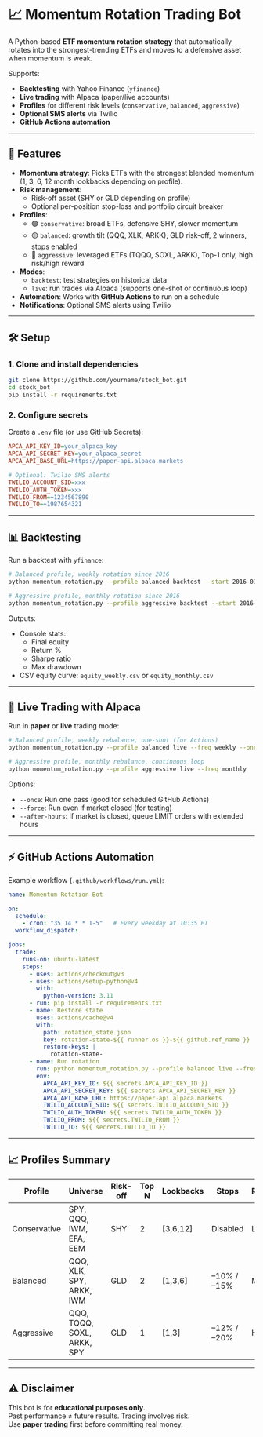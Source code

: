 # 📈 Momentum Rotation Trading Bot

A Python-based **ETF momentum rotation strategy** that automatically rotates into the strongest-trending ETFs and moves to a defensive asset when momentum is weak.  

Supports:
- **Backtesting** with Yahoo Finance (`yfinance`)
- **Live trading** with Alpaca (paper/live accounts)
- **Profiles** for different risk levels (`conservative`, `balanced`, `aggressive`)
- **Optional SMS alerts** via Twilio
- **GitHub Actions automation**

---

## 🚀 Features

- **Momentum strategy**: Picks ETFs with the strongest blended momentum (1, 3, 6, 12 month lookbacks depending on profile).  
- **Risk management**:
  - Risk-off asset (SHY or GLD depending on profile)
  - Optional per-position stop-loss and portfolio circuit breaker
- **Profiles**:
  - 🟢 `conservative`: broad ETFs, defensive SHY, slower momentum  
  - 🟡 `balanced`: growth tilt (QQQ, XLK, ARKK), GLD risk-off, 2 winners, stops enabled  
  - 🔴 `aggressive`: leveraged ETFs (TQQQ, SOXL, ARKK), Top-1 only, high risk/high reward  
- **Modes**:
  - `backtest`: test strategies on historical data
  - `live`: run trades via Alpaca (supports one-shot or continuous loop)
- **Automation**: Works with **GitHub Actions** to run on a schedule
- **Notifications**: Optional SMS alerts using Twilio

---

## 🛠 Setup

### 1. Clone and install dependencies
```bash
git clone https://github.com/yourname/stock_bot.git
cd stock_bot
pip install -r requirements.txt
```

### 2. Configure secrets  
Create a `.env` file (or use GitHub Secrets):
```ini
APCA_API_KEY_ID=your_alpaca_key
APCA_API_SECRET_KEY=your_alpaca_secret
APCA_API_BASE_URL=https://paper-api.alpaca.markets

# Optional: Twilio SMS alerts
TWILIO_ACCOUNT_SID=xxx
TWILIO_AUTH_TOKEN=xxx
TWILIO_FROM=+1234567890
TWILIO_TO=+1987654321
```

---

## 📊 Backtesting

Run a backtest with `yfinance`:

```bash
# Balanced profile, weekly rotation since 2016
python momentum_rotation.py --profile balanced backtest --start 2016-01-01 --freq weekly

# Aggressive profile, monthly rotation since 2016
python momentum_rotation.py --profile aggressive backtest --start 2016-01-01 --freq monthly
```

Outputs:
- Console stats:
  - Final equity
  - Return %
  - Sharpe ratio
  - Max drawdown
- CSV equity curve: `equity_weekly.csv` or `equity_monthly.csv`

---

## 🤖 Live Trading with Alpaca

Run in **paper** or **live** trading mode:

```bash
# Balanced profile, weekly rebalance, one-shot (for Actions)
python momentum_rotation.py --profile balanced live --freq weekly --once

# Aggressive profile, monthly rebalance, continuous loop
python momentum_rotation.py --profile aggressive live --freq monthly
```

Options:
- `--once`: Run one pass (good for scheduled GitHub Actions)
- `--force`: Run even if market closed (for testing)
- `--after-hours`: If market is closed, queue LIMIT orders with extended hours

---

## ⚡ GitHub Actions Automation

Example workflow (`.github/workflows/run.yml`):

```yaml
name: Momentum Rotation Bot

on:
  schedule:
    - cron: "35 14 * * 1-5"   # Every weekday at 10:35 ET
  workflow_dispatch:

jobs:
  trade:
    runs-on: ubuntu-latest
    steps:
      - uses: actions/checkout@v3
      - uses: actions/setup-python@v4
        with:
          python-version: 3.11
      - run: pip install -r requirements.txt
      - name: Restore state
        uses: actions/cache@v4
        with:
          path: rotation_state.json
          key: rotation-state-${{ runner.os }}-${{ github.ref_name }}
          restore-keys: |
            rotation-state-
      - name: Run rotation
        run: python momentum_rotation.py --profile balanced live --freq weekly --once
        env:
          APCA_API_KEY_ID: ${{ secrets.APCA_API_KEY_ID }}
          APCA_API_SECRET_KEY: ${{ secrets.APCA_API_SECRET_KEY }}
          APCA_API_BASE_URL: https://paper-api.alpaca.markets
          TWILIO_ACCOUNT_SID: ${{ secrets.TWILIO_ACCOUNT_SID }}
          TWILIO_AUTH_TOKEN: ${{ secrets.TWILIO_AUTH_TOKEN }}
          TWILIO_FROM: ${{ secrets.TWILIO_FROM }}
          TWILIO_TO: ${{ secrets.TWILIO_TO }}
```

---

## 📈 Profiles Summary

| Profile        | Universe                              | Risk-off | Top N | Lookbacks | Stops       | Risk/Reward |
|----------------|---------------------------------------|----------|-------|-----------|-------------|-------------|
| Conservative   | SPY, QQQ, IWM, EFA, EEM               | SHY      | 2     | [3,6,12]  | Disabled    | Low risk    |
| Balanced       | QQQ, XLK, SPY, ARKK, IWM              | GLD      | 2     | [1,3,6]   | –10% / –15% | Moderate    |
| Aggressive     | QQQ, TQQQ, SOXL, ARKK, SPY            | GLD      | 1     | [1,3]     | –12% / –20% | High risk   |

---

## ⚠️ Disclaimer

This bot is for **educational purposes only**.  
Past performance ≠ future results. Trading involves risk.  
Use **paper trading** first before committing real money.  
